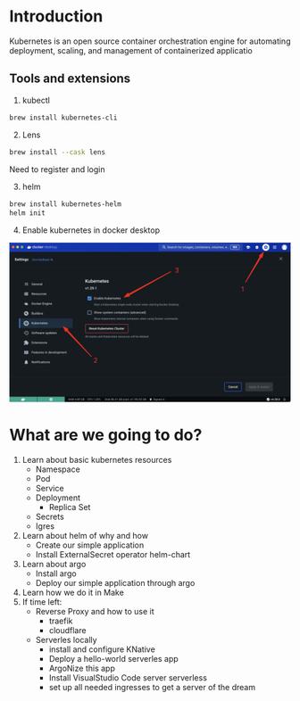  # Introduction

 Kubernetes is an open source container orchestration engine for automating deployment, scaling, and management of containerized applicatio

 ## Tools and extensions

1. kubectl

``` bash
brew install kubernetes-cli
```
2. Lens

``` bash
brew install --cask lens
```
Need to register and login

3. helm

``` bash
brew install kubernetes-helm
helm init
```

4. Enable kubernetes in docker desktop

![Alt text](images/docker-enable.png?raw=true "Title")


# What are we going to do?

1. Learn about basic kubernetes resources
    * Namespace
    * Pod
    * Service
    * Deployment
        * Replica Set
    * Secrets
    * Igres
2. Learn about helm of why and how
    * Create our simple application
    * Install ExternalSecret operator helm-chart
3. Learn about argo
    * Install argo
    * Deploy our simple application through argo
4. Learn how we do it in Make
5. If time left:
    * Reverse Proxy and how to use it
        * traefik
        * cloudflare
    * Serverles locally
        * install and configure KNative
        * Deploy a hello-world serverles app
        * ArgoNize this app
        * Install VisualStudio Code server serverless
        * set up all needed ingresses to get a server of the dream

